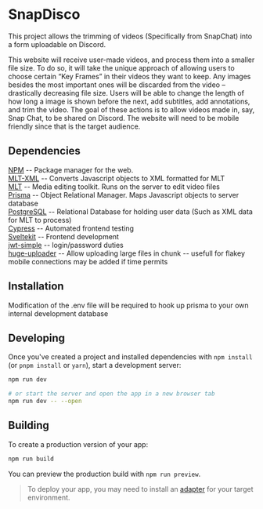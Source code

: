# SnapDisco

This project allows the trimming of videos (Specifically from SnapChat) into a form uploadable on Discord.

This website will receive user-made videos, and process them into a smaller file size. To do so, it will take the unique approach of allowing users to choose certain “Key Frames” in their videos they want to keep. Any images besides the most important ones will be discarded from the video – drastically decreasing file size. Users will be able to change the length of how long a image is shown before the next, add subtitles, add annotations, and trim the video. The goal of these actions is to allow videos made in, say, Snap Chat, to be shared on Discord. The website will need to be mobile friendly since that is the target audience.


## Dependencies

[NPM](https://www.npmjs.com) -- Package manager for the web.  
[MLT-XML](https://www.npmjs.com/package/mlt-xml) -- Converts Javascript objects to XML formatted for MLT  
[MLT](https://www.mltframework.org) -- Media editing toolkit. Runs on the server to edit video files  
[Prisma](https://www.prisma.io) -- Object Relational Manager. Maps Javascript objects to server database  
[PostgreSQL](https://www.postgresql.org) -- Relational Database for holding user data (Such as XML data for MLT to process)  
[Cypress](https://www.cypress.io) -- Automated frontend testing  
[Sveltekit](https://kit.svelte.dev) -- Frontend development  
[jwt-simple](https://www.npmjs.com/package/jwt-simple) -- login/password duties  
[huge-uploader](https://www.npmjs.com/package/huge-uploader-nodejs?activeTab=readme) -- Allow uploading large files in chunk -- usefull for flakey mobile connections may be added if time permits 


## Installation
Modification of the .env file will be required to hook up prisma to your own internal development database


## Developing

Once you've created a project and installed dependencies with `npm install` (or `pnpm install` or `yarn`), start a development server:

```bash
npm run dev

# or start the server and open the app in a new browser tab
npm run dev -- --open
```


## Building

To create a production version of your app:

```bash
npm run build
```

You can preview the production build with `npm run preview`.

> To deploy your app, you may need to install an [adapter](https://kit.svelte.dev/docs/adapters) for your target environment.
